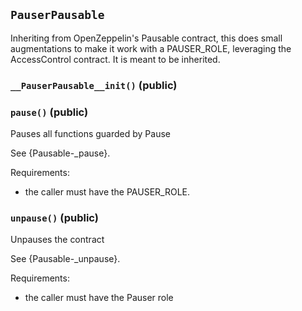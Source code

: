 ## `PauserPausable`

Inheriting from OpenZeppelin's Pausable contract, this does small
augmentations to make it work with a PAUSER_ROLE, leveraging the AccessControl contract.
It is meant to be inherited.





### `__PauserPausable__init()` (public)





### `pause()` (public)



Pauses all functions guarded by Pause

See {Pausable-_pause}.

Requirements:

- the caller must have the PAUSER_ROLE.

### `unpause()` (public)



Unpauses the contract

See {Pausable-_unpause}.

Requirements:

- the caller must have the Pauser role


